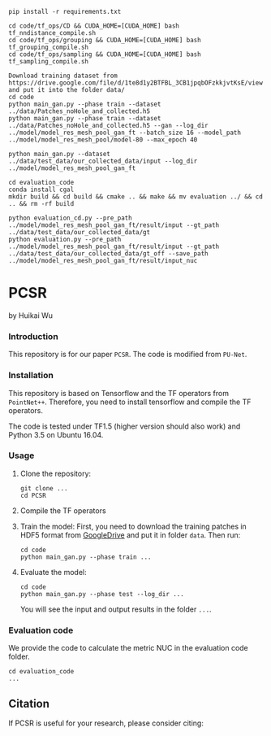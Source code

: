 ```
pip install -r requirements.txt

cd code/tf_ops/CD && CUDA_HOME=[CUDA_HOME] bash tf_nndistance_compile.sh
cd code/tf_ops/grouping && CUDA_HOME=[CUDA_HOME] bash tf_grouping_compile.sh
cd code/tf_ops/sampling && CUDA_HOME=[CUDA_HOME] bash tf_sampling_compile.sh

Download training dataset from https://drive.google.com/file/d/1te8d1y2BTFBL_3CB1jpqbOFzkkjvtKsE/view and put it into the folder data/
cd code
python main_gan.py --phase train --dataset ../data/Patches_noHole_and_collected.h5
python main_gan.py --phase train --dataset ../data/Patches_noHole_and_collected.h5 --gan --log_dir ../model/model_res_mesh_pool_gan_ft --batch_size 16 --model_path ../model/model_res_mesh_pool/model-80 --max_epoch 40

python main_gan.py --dataset ../data/test_data/our_collected_data/input --log_dir ../model/model_res_mesh_pool_gan_ft

cd evaluation_code
conda install cgal
mkdir build && cd build && cmake .. && make && mv evaluation ../ && cd .. && rm -rf build

python evaluation_cd.py --pre_path ../model/model_res_mesh_pool_gan_ft/result/input --gt_path ../data/test_data/our_collected_data/gt
python evaluation.py --pre_path ../model/model_res_mesh_pool_gan_ft/result/input --gt_path ../data/test_data/our_collected_data/gt_off --save_path ../model/model_res_mesh_pool_gan_ft/result/input_nuc                                     
```
 
# PCSR
by Huikai Wu 

### Introduction

This repository is for our paper `PCSR`. The code is modified from `PU-Net`. 

### Installation
This repository is based on Tensorflow and the TF operators from `PointNet++`. Therefore, you need to install tensorflow and compile the TF operators. 

The code is tested under TF1.5 (higher version should also work) and Python 3.5 on Ubuntu 16.04.

### Usage

1. Clone the repository:

   ```shell
   git clone ...
   cd PCSR
   ```
2. Compile the TF operators 
   
3. Train the model:
  First, you need to download the training patches in HDF5 format from [GoogleDrive](https://drive.google.com/file/d/1te8d1y2BTFBL_3CB1jpqbOFzkkjvtKsE/view?usp=sharing) and put it in folder `data`.
  Then run:
   ```shell
   cd code
   python main_gan.py --phase train ...
   ```

4. Evaluate the model:
   ```shell
   cd code
   python main_gan.py --phase test --log_dir ...
   ```
   You will see the input and output results in the folder `...`.

### Evaluation code
We provide the code to calculate the metric NUC in the evaluation code folder.
   ```shell
   cd evaluation_code
   ...
``` 

## Citation

If PCSR is useful for your research, please consider citing:
